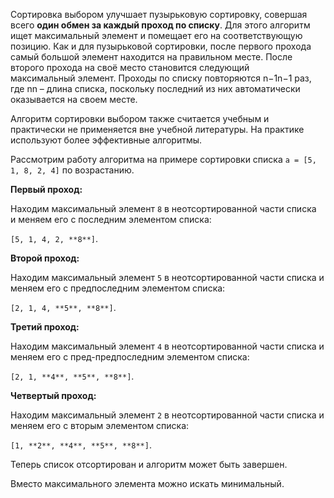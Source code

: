 

Сортировка выбором улучшает пузырьковую сортировку, совершая всего **один обмен за каждый проход по списку**. Для этого алгоритм ищет максимальный элемент и помещает его на соответствующую позицию. Как и для пузырьковой сортировки, после первого прохода самый большой элемент находится на правильном месте. После второго прохода на своё место становится следующий максимальный элемент. Проходы по списку повторяются n−1n−1 раз, где nn – длина списка, поскольку последний из них автоматически оказывается на своем месте.

Алгоритм сортировки выбором также считается учебным и практически не применяется вне учебной литературы. На практике используют более эффективные алгоритмы.

Рассмотрим работу алгоритма на примере сортировки списка `a = [5, 1, 8, 2, 4]` по возрастанию.

**Первый проход:**

Находим максимальный элемент `8` в неотсортированной части списка и меняем его с последним элементом списка:

`[5, 1, 4, 2, **8**]`.

**Второй проход:**

Находим максимальный элемент `5` в неотсортированной части списка и меняем его с предпоследним элементом списка:

`[2, 1, 4, **5**, **8**]`.

**Третий проход:**

Находим максимальный элемент `4` в неотсортированной части списка и меняем его с пред-предпоследним элементом списка:

`[2, 1, **4**, **5**, **8**]`.

**Четвертый проход:**

Находим максимальный элемент `2` в неотсортированной части списка и меняем его с вторым элементом списка:

`[1, **2**, **4**, **5**, **8**]`.

Теперь список отсортирован и алгоритм может быть завершен.

Вместо максимального элемента можно искать минимальный.

